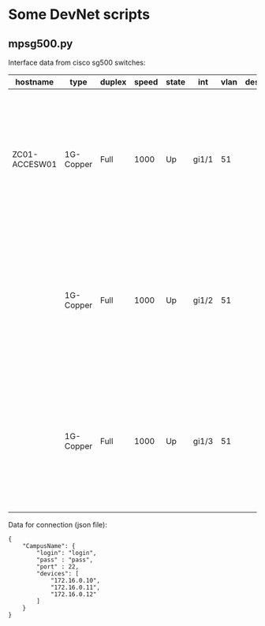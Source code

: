 # Some DevNet scripts

## mpsg500.py

Interface data from cisco sg500 switches:

|hostname     |type     |duplex|speed|state|int  |vlan|descr|mac              |log1|
|-------------|---------|------|-----|-----|-----|----|-----|-----------------|----|
|ZC01-ACCESW01|1G-Copper|Full  |1000 |Up   |gi1/1|51  |     |00:07:5f:a6:bb:d5|"16-Apr-2019 21:30:45 :%LINK-I-Up:  gi1/1 \n 16-Apr-2019 21:30:42 :%LINK-W-Down:  gi1/1"	|
|             |1G-Copper|Full  |1000 |Up   |gi1/2|51  |     |ac:cc:8e:b3:e9:69|"16-Apr-2019 21:30:46 :%LINK-I-Up:  gi1/2 \n 16-Apr-2019 21:30:42 :%LINK-W-Down:  gi1/2"	|	
|             |1G-Copper|Full  |1000 |Up   |gi1/3|51  |     |00:07:5f:a6:be:24|"16-Apr-2019 21:30:46 :%LINK-I-Up:  gi1/3 \n 16-Apr-2019 21:30:42 :%LINK-W-Down:  gi1/3" |

Data for connection (json file):

```
{
    "CampusName": {
        "login": "login",
        "pass" : "pass",
        "port" : 22,
        "devices": [
            "172.16.0.10",
            "172.16.0.11",
            "172.16.0.12"
        ]
    }
}
```